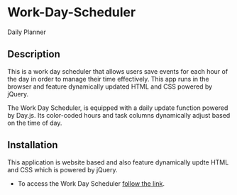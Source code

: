 # Work-Day-Scheduler

Daily Planner

## Description 

This is a work day scheduler that allows users save events for each hour of the day in order to manage their time effectively. This app runs in the browser and feature dynamically updated HTML and CSS powered by jQuery.

The Work Day Scheduler, is equipped with a daily update function powered by Day.js. Its color-coded hours and task columns dynamically adjust based on the time of day. 

## Installation

This application is website based and also feature dynamically updte HTML and CSS which is powered by jQuery.

- To access the Work Day Scheduler [follow the link](https://porlowska.github.io/work-day-scheduler/).